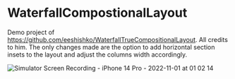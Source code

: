 # WaterfallCompostionalLayout

Demo project of https://github.com/eeshishko/WaterfallTrueCompositionalLayout. All credits to him. The only changes made are the option to add horizontal section insets to the layout and adjust the columns width accordingly.



![Simulator Screen Recording - iPhone 14 Pro - 2022-11-01 at 01 02 14](https://user-images.githubusercontent.com/57636432/199131751-aa9aa84f-f903-4713-addb-23b3d536570b.gif)
